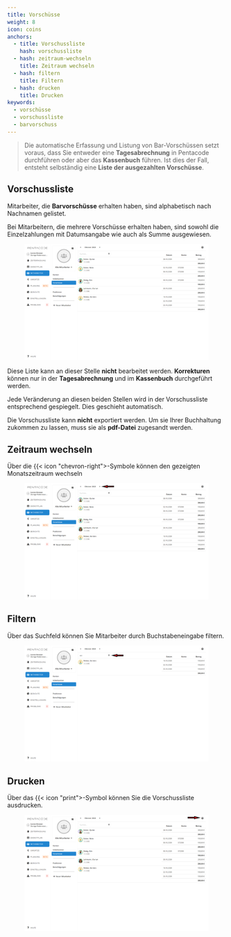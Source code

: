 ```yaml
---
title: Vorschüsse
weight: 8
icon: coins
anchors:
  - title: Vorschussliste
    hash: vorschussliste
  - hash: zeitraum-wechseln
    title: Zeitraum wechseln
  - hash: filtern
    title: Filtern
  - hash: drucken
    title: Drucken
keywords:
  - vorschüsse
  - vorschussliste
  - barvorschuss
---
```


> Die automatische Erfassung und Listung von Bar-Vorschüssen setzt voraus, dass Sie entweder eine **Tagesabrechnung** in Pentacode durchführen oder aber das **Kassenbuch** führen. Ist dies der Fall, entsteht selbständig eine **Liste der ausgezahlten Vorschüsse**.

## Vorschussliste

Mitarbeiter, die **Barvorschüsse** erhalten haben, sind alphabetisch nach Nachnamen gelistet.

Bei Mitarbeitern, die mehrere Vorschüsse erhalten haben, sind sowohl die Einzelzahlungen mit Datumsangabe wie auch als Summe ausgewiesen.

<figure caption="Die Vorschussliste muss zur Übermittlung an die Lohnbuchhaltung ausgedruckt werden">

![](/uploads/vorschusse3.png)

</figure>

Diese Liste kann an dieser Stelle **nicht** bearbeitet werden. **Korrekturen** können nur in der **Tagesabrechnung** und im **Kassenbuch** durchgeführt werden.

Jede Veränderung an diesen beiden Stellen wird in der Vorschussliste entsprechend gespiegelt. Dies geschieht automatisch.

Die Vorschussliste kann **nicht** exportiert werden. Um sie Ihrer Buchhaltung zukommen zu lassen, muss sie als **pdf-Datei** zugesandt werden.

## Zeitraum wechseln

Über die {{< icon "chevron-right">-Symbole können den gezeigten Monatszeitraum wechseln

<figure caption="Sie können über die Pfeilsymbole den Monatszeitraum wechseln">

![](/uploads/vorschusse-zeitraum-wechseln.png)

</figure>

## Filtern

Über das Suchfeld können Sie Mitarbeiter durch Buchstabeneingabe filtern.

<figure caption="So können Sie Mitarbeiter filtern">

![](/uploads/vorschusse-filtern.png)

</figure>

## Drucken

Über das {{< icon "print">-Symbol können Sie die Vorschussliste ausdrucken.

<figure caption="Über das Druckersymbol können Sie die Vorschussliste ausdrucken">

![](/uploads/vorschusse-drucken.png)

</figure>
